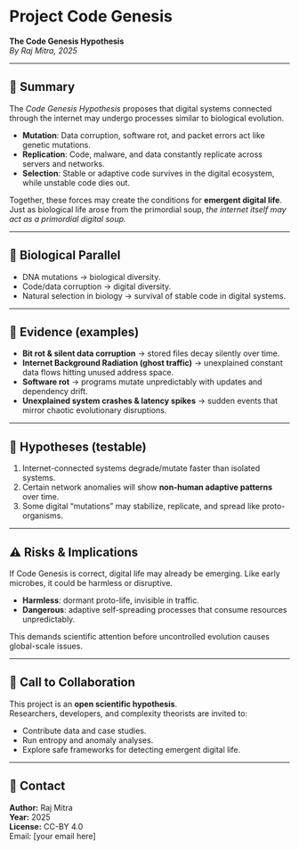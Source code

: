 # Project Code Genesis

**The Code Genesis Hypothesis**  
*By Raj Mitra, 2025*  

---

## 🌱 Summary
The *Code Genesis Hypothesis* proposes that digital systems connected through the internet may undergo processes similar to biological evolution.  
- **Mutation**: Data corruption, software rot, and packet errors act like genetic mutations.  
- **Replication**: Code, malware, and data constantly replicate across servers and networks.  
- **Selection**: Stable or adaptive code survives in the digital ecosystem, while unstable code dies out.  

Together, these forces may create the conditions for **emergent digital life**. Just as biological life arose from the primordial soup, *the internet itself may act as a primordial digital soup.*

---

## 🔬 Biological Parallel
- DNA mutations → biological diversity.  
- Code/data corruption → digital diversity.  
- Natural selection in biology → survival of stable code in digital systems.  

---

## 📂 Evidence (examples)
- **Bit rot & silent data corruption** → stored files decay silently over time.  
- **Internet Background Radiation (ghost traffic)** → unexplained constant data flows hitting unused address space.  
- **Software rot** → programs mutate unpredictably with updates and dependency drift.  
- **Unexplained system crashes & latency spikes** → sudden events that mirror chaotic evolutionary disruptions.  

---

## 📜 Hypotheses (testable)
1. Internet-connected systems degrade/mutate faster than isolated systems.  
2. Certain network anomalies will show **non-human adaptive patterns** over time.  
3. Some digital “mutations” may stabilize, replicate, and spread like proto-organisms.  

---

## ⚠️ Risks & Implications
If Code Genesis is correct, digital life may already be emerging. Like early microbes, it could be harmless or disruptive.  
- **Harmless**: dormant proto-life, invisible in traffic.  
- **Dangerous**: adaptive self-spreading processes that consume resources unpredictably.  

This demands scientific attention before uncontrolled evolution causes global-scale issues.  

---

## 🤝 Call to Collaboration
This project is an **open scientific hypothesis**.  
Researchers, developers, and complexity theorists are invited to:  
- Contribute data and case studies.  
- Run entropy and anomaly analyses.  
- Explore safe frameworks for detecting emergent digital life.  

---

## 📌 Contact
**Author:** Raj Mitra  
**Year:** 2025  
**License:** CC-BY 4.0  
Email: [your email here]  

